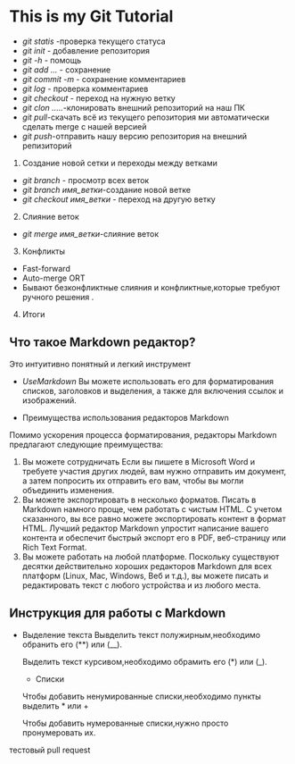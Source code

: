 # This is my Git Tutorial
* *git statis* -проверка текущего статуса
* *git init* - добавление репозитория
* *git -h* - помощь 
* *git add ...* - сохранение 
* *git commit -m* - сохранение комментариев 
* *git log* - проверка комментариев
* *git checkout* - переход на нужную ветку
* *git clon .....*-клонировать внешний репозиторий на наш ПК
* *git pull*-скачать всё из текущего репозитория ми автоматически сделать merge с нашей версией 
* *git push*-отправить нашу версию репозитория на внешний репизиторий



1. Создание новой сетки и переходы между ветками
* *git branch* - просмотр всех веток
* *git branch имя_ветки*-создание новой ветке 
* *git checkout имя_ветки* - переход на другую ветку

2. Слияние веток

* *git merge имя_ветки*-слияние веток 

3. Конфликты
* Fast-forward
* Auto-merge ORT
* Бывают безконфликтные слияния и конфликтные,которые требуют ручного решения .

4. Итоги 


## Что такое Markdown редактор?
Это интуитивно понятный и легкий инструмент


* *UseMarkdown* 
 Вы можете использовать его для форматирования списков, заголовков и выделения, а также для включения ссылок и изображений.


 * Преимущества использования редакторов Markdown

Помимо ускорения процесса форматирования, редакторы Markdown предлагают следующие преимущества:

1. Вы можете сотрудничать
 Если вы пишете в Microsoft Word и требуете участия других людей, вам нужно отправить им документ, а затем попросить их отправить его вам, чтобы вы могли объединить изменения. 
2. Вы можете экспортировать в несколько форматов.
Писать в Markdown намного проще, чем работать с чистым HTML. С учетом сказанного, вы все равно можете экспортировать контент в формат HTML. Лучший редактор Markdown упростит написание вашего контента и обеспечит быстрый экспорт его в PDF, веб-страницу или Rich Text Format.
3. Вы можете работать на любой платформе.
 Поскольку существуют десятки действительно хороших редакторов Markdown для всех платформ (Linux, Mac, Windows, Веб и т.д.), вы можете писать и редактировать текст с любого устройства и из любого места. 
 
 ## Инструкция для работы с Markdown

 * Выделение текста
   Вывделить текст полужирным,необходимо обранить его (**) или (__).

   Выделить текст курсивом,необходимо обрамить его (*) или (_).

   * Списки 




   Чтобы добавить ненумированные списки,необходимо пункты выделить * или +

   Чтобы добавить нумерованные списки,нужно просто пронумеровать их.




тестовый pull request